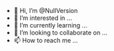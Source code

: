 - 👋 Hi, I’m @NullVersion
- 👀 I’m interested in ...
- 🌱 I’m currently learning ...
- 💞️ I’m looking to collaborate on ...
- 📫 How to reach me ...

<!---
NullVersion/NullVersion is a ✨ special ✨ repository because its `README.md` (this file) appears on your GitHub profile.
You can click the Preview link to take a look at your changes.
--->
